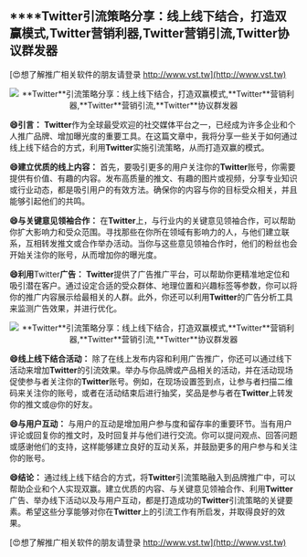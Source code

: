 ## ****Twitter**引流策略分享：线上线下结合，打造双赢模式,**Twitter**营销利器,**Twitter**营销引流,**Twitter**协议群发器**

[😍想了解推广相关软件的朋友请登录 http://www.vst.tw](http://www.vst.tw)

 <center><img src="https://vst.tw/MP4/tuiguang/png/0.png" alt="**Twitter**引流策略分享：线上线下结合，打造双赢模式,**Twitter**营销利器,**Twitter**营销引流,**Twitter**协议群发器"></center>

**😄引言：**
**Twitter**作为全球最受欢迎的社交媒体平台之一，已经成为许多企业和个人推广品牌、增加曝光度的重要工具。在这篇文章中，我将分享一些关于如何通过线上线下结合的方式，利用**Twitter**实施引流策略，从而打造双赢的模式。

**😄建立优质的线上内容：**
首先，要吸引更多的用户关注你的**Twitter**账号，你需要提供有价值、有趣的内容。发布高质量的推文、有趣的图片或视频，分享专业知识或行业动态，都是吸引用户的有效方法。确保你的内容与你的目标受众相关，并且能够引起他们的共鸣。

**😄与关键意见领袖合作：**
在**Twitter**上，与行业内的关键意见领袖合作，可以帮助你扩大影响力和受众范围。寻找那些在你所在领域有影响力的人，与他们建立联系，互相转发推文或合作举办活动。当你与这些意见领袖合作时，他们的粉丝也会开始关注你的账号，从而增加你的曝光度。

**😄利用**Twitter**广告：**
**Twitter**提供了广告推广平台，可以帮助你更精准地定位和吸引潜在客户。通过设定合适的受众群体、地理位置和兴趣标签等参数，你可以将你的推广内容展示给最相关的人群。此外，你还可以利用**Twitter**的广告分析工具来监测广告效果，并进行优化。

 <center><img src="https://vst.tw/MP4/tuiguang/png/2.png" alt="**Twitter**引流策略分享：线上线下结合，打造双赢模式,**Twitter**营销利器,**Twitter**营销引流,**Twitter**协议群发器"></center>

**😄线上线下结合活动：**
除了在线上发布内容和利用广告推广，你还可以通过线下活动来增加**Twitter**的引流效果。举办与你品牌或产品相关的活动，并在活动现场促使参与者关注你的**Twitter**账号。例如，在现场设置签到点，让参与者扫描二维码来关注你的账号，或者在活动结束后进行抽奖，奖品是参与者在**Twitter**上转发你的推文或@你的好友。

**😄与用户互动：**
与用户的互动是增加用户参与度和留存率的重要环节。当有用户评论或回复你的推文时，及时回复并与他们进行交流。你可以提问观点、回答问题或感谢他们的支持，这样能够建立良好的互动关系，并鼓励更多的用户参与和关注你的账号。

**😄结论：**
通过线上线下结合的方式，将**Twitter**引流策略融入到品牌推广中，可以帮助企业和个人实现双赢。建立优质的内容、与关键意见领袖合作、利用**Twitter**广告、举办线下活动以及与用户互动，都是打造成功的**Twitter**引流策略的关键要素。希望这些分享能够对你在**Twitter**上的引流工作有所启发，并取得良好的效果。

[😍想了解推广相关软件的朋友请登录 http://www.vst.tw](http://www.vst.tw)



